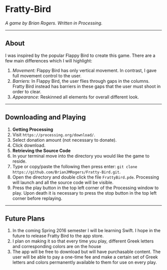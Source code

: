 # Fratty-Bird

*A game by Brian Rogers. Written in Processing.*

---
## About
I was inspired by the popular Flappy Bird to create this game. There are a few main differences which I will highlight:

1. *Movement:* Flappy Bird has only vertical movement. In contrast, I gave full movement control to the user.
2. *Barriers:* In Flappy Bird, the user flies through gaps in the columns. Fratty Bird instead has barriers in these gaps that the user must shoot in order to clear.
3. *Appearance:* Reskinned all elements for overall different look.

---
## Downloading and Playing
1. **Getting Processing**
  1. Visit ```https://processing.org/download/```.
  2. Select donation amount (not necessary to donate).
  3. Click download.
2. **Retrieving the Source Code**
  1. In your terminal move into the directory you would like the game to reside.
  2. Type or copy/paste the following then press enter: ```git clone https://github.com/BrianJMRogers/Fratty-Bird.git```.
3. Open the directory and double click the file ```FrattyBird.pde```. Processing will launch and all the source code will be visible.  
4. Press the play button in the top left corner of the Processing window to play. Upon death it is necessary to press the stop button in the top left corner before replaying.

---
## Future Plans
1. In  the coming Spring 2016 semester I will be learning Swift. I hope in the future to release Fratty Bird to the app store.
2. I plan on making it so that every time you play, different Greek letters and corresponding colors are on the house
3. The app will be free to download but will have purchasable content. The user will be able to pay a one-time fee and make a certain set of Greek letters and colors permanently available to them for use on every play.
